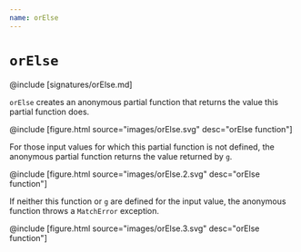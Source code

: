 ```yaml
---
name: orElse
---
```


# `orElse`

@include [signatures/orElse.md]

`orElse` creates an anonymous partial function that returns the value this partial function does.

@include [figure.html source="images/orElse.svg" desc="orElse function"]

For those input values for which this partial function is not defined, the anonymous partial function returns the value returned by `g`.

@include [figure.html source="images/orElse.2.svg" desc="orElse function"]

If neither this function or `g` are defined for the input value, the anonymous function throws a `MatchError` exception.

@include [figure.html source="images/orElse.3.svg" desc="orElse function"]
